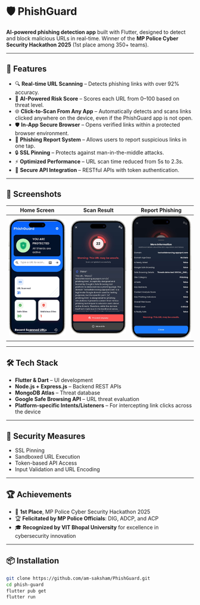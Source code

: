 # 🛡️ PhishGuard

**AI-powered phishing detection app** built with Flutter, designed to detect and block malicious URLs in real-time. Winner of the **MP Police Cyber Security Hackathon 2025** (1st place among 350+ teams).

---

## 🚀 Features

- 🔍 **Real-time URL Scanning** – Detects phishing links with over 92% accuracy.
- 🧠 **AI-Powered Risk Score** – Scores each URL from 0–100 based on threat level.
- 🌐 **Click-to-Scan From Any App** – Automatically detects and scans links clicked anywhere on the device, even if the PhishGuard app is not open.
- 🛡️ **In-App Secure Browser** – Opens verified links within a protected browser environment.
- 🚨 **Phishing Report System** – Allows users to report suspicious links in one tap.
- 🔒 **SSL Pinning** – Protects against man-in-the-middle attacks.
- ⚡ **Optimized Performance** – URL scan time reduced from 5s to 2.3s.
- 🔁 **Secure API Integration** – RESTful APIs with token authentication.

---

## 📱 Screenshots

| Home Screen | Scan Result | Report Phishing |
|-------------|-------------|-----------------|
| ![Home](assets/home.png) | ![Scan](assets/scan.png) | ![Report](assets/report1.png) |

---

## 🛠️ Tech Stack

- **Flutter & Dart** – UI development
- **Node.js + Express.js** – Backend REST APIs
- **MongoDB Atlas** – Threat database
- **Google Safe Browsing API** – URL threat evaluation
- **Platform-specific Intents/Listeners** – For intercepting link clicks across the device

---

## 🔐 Security Measures

- SSL Pinning  
- Sandboxed URL Execution  
- Token-based API Access  
- Input Validation and URL Encoding

---

## 🏆 Achievements

- 🥇 **1st Place**, MP Police Cyber Security Hackathon 2025  
- 🏆 **Felicitated by MP Police Officials**: DIG, ADCP, and ACP  
- 🎓 **Recognized by VIT Bhopal University** for excellence in cybersecurity innovation

---

## 📦 Installation

```bash
git clone https://github.com/am-saksham/PhishGuard.git
cd phish-guard
flutter pub get
flutter run

